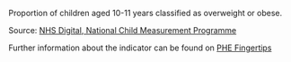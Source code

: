 Proportion of children aged 10-11 years classified as overweight or obese.

Source: <a href="https://digital.nhs.uk/services/national-child-measurement-programme/" target="_blank">NHS Digital, National Child Measurement Programme</a>

Further information about the indicator can be found on <a href="https://fingertips.phe.org.uk/search/20602" target="_blank">PHE Fingertips</a>